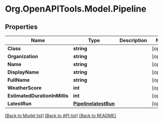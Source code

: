 
# Org.OpenAPITools.Model.Pipeline

## Properties

Name | Type | Description | Notes
------------ | ------------- | ------------- | -------------
**Class** | **string** |  | [optional] 
**Organization** | **string** |  | [optional] 
**Name** | **string** |  | [optional] 
**DisplayName** | **string** |  | [optional] 
**FullName** | **string** |  | [optional] 
**WeatherScore** | **int** |  | [optional] 
**EstimatedDurationInMillis** | **int** |  | [optional] 
**LatestRun** | [**PipelinelatestRun**](PipelinelatestRun.md) |  | [optional] 

[[Back to Model list]](../README.md#documentation-for-models)
[[Back to API list]](../README.md#documentation-for-api-endpoints)
[[Back to README]](../README.md)

